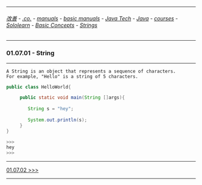 
---

###### [改善](https://github.com/ttltrk/0C/blob/master/README.MD) - [.co.](https://github.com/ttltrk/PRG/blob/master/CODING.MD) - [manuals](https://github.com/ttltrk/PRG/blob/master/MAN.MD) - [basic manuals](https://github.com/ttltrk/PRG/blob/master/MANUALS.MD) - [Java Tech](https://github.com/ttltrk/PRG/blob/master/JAVA/DOC/JT/JT.MD) - [Java](https://github.com/ttltrk/PRG/blob/master/JAVA/DOC/OJM/OJM.MD) - [courses](https://github.com/ttltrk/PRG/blob/master/JAVA/DOC/CM/JT.MD) - [Sololearn](https://github.com/ttltrk/PRG/blob/master/JAVA/DOC/SL/SL.MD) - [Basic Concepts](https://github.com/ttltrk/PRG/blob/master/JAVA/DOC/SL/01/01.MD) - [Strings](https://github.com/ttltrk/PRG/blob/master/JAVA/DOC/SL/01/0107/0107.MD)

---

### 01.07.01 - String

---

```
A String is an object that represents a sequence of characters.
For example, "Hello" is a string of 5 characters.
```

```java
public class HelloWorld{

     public static void main(String []args){
         
        String s = "hey"; 
 
        System.out.println(s);
     }
}

>>>
hey
>>>
```

---

[01.07.02 >>>](https://github.com/ttltrk/PRG/blob/master/JAVA/DOC/SL/01/0107/010702/010702.MD) 

---
